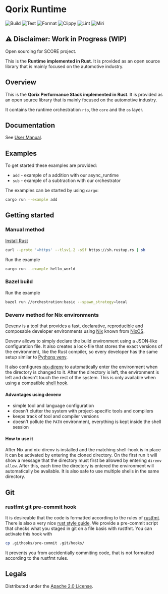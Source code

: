 # Qorix Runtime

![Build](https://github.com/qorix-group/performance_stack_rust/actions/workflows/cargo_build.yml/badge.svg)
![Test](https://github.com/qorix-group/performance_stack_rust/actions/workflows/cargo_test.yml/badge.svg)
![Format](https://github.com/qorix-group/performance_stack_rust/actions/workflows/cargo_fmt.yml/badge.svg)
![Clippy](https://github.com/qorix-group/performance_stack_rust/actions/workflows/cargo_clippy.yml/badge.svg)
![Lint](https://github.com/qorix-group/performance_stack_rust/actions/workflows/gitlint.yml/badge.svg)
![Miri](https://github.com/qorix-group/performance_stack_rust/actions/workflows/miri.yml/badge.svg)



## ⚠️ Disclaimer: Work in Progress (WIP)

Open sourcing for SCORE project.


This is the **Runtime implemented in Rust**. It is provided as
an open source library that is mainly focused on the automotive industry.

## Overview

This is the **Qorix Performance Stack implemented in Rust**. It is provided as
an open source library that is mainly focused on the automotive industry.

It contains the runtime orchestration `rto`, the `core` and the `os` layer.


## Documentation

See [User Manual](qor-rto/docs/source/manual/user_manual.rst).


## Examples

To get started these examples are provided:

  * `add` - example of a addition with our async_runtime
  * `sub` - example of a subtraction with our orchestrator

The examples can be started by using `cargo`:
```sh
cargo run --example add
```


## Getting started

### Manual method

[Install Rust](https://www.rust-lang.org/tools/install)

```bash
curl --proto '=https' --tlsv1.2 -sSf https://sh.rustup.rs | sh
```

Run the example

```bash
cargo run --example hello_world
```

### Bazel build
Run the example
```bash
bazel run //orchestration:basic --spawn_strategy=local
```
### Devenv method for Nix environments

[Devenv](https://devenv.sh/) is a tool that provides a fast, declarative,
reproducible and composable developer environments using
[Nix](https://nixos.org/) known from [NixOS](https://nixos.org/).

Devenv allows to simply declare the build environment using a JSON-like
configuration file. It also creates a lock-file that stores the exact versions
of the environment, like the Rust compiler, so every developer has the same
setup similar to [Pythons venv](https://docs.python.org/3/library/venv.html).

It also configures [nix-direnv](https://direnv.net/) to automatically enter the
environment when the directory is changed to it. After the directory is left,
the environment is left and doesn't touch the rest of the system. This is only
available when using a compatible
[shell hook](https://direnv.net/docs/hook.html).

#### Advantages using devenv

  * simple tool and language configuration
  * doesn't clutter the system with project-specific tools and compilers
  * keeps track of tool and compiler versions
  * doesn't pollute the `PATH` environment, everything is kept inside the shell session

#### How to use it

After Nix and nix-direnv is installed and the matching shell-hook is in place
it can be activated by entering the cloned directory. On the first run it will
show a message that the directory must first be allowed by entering `direnv
allow`. After this, each time the directory is entered the environment will
automatically be available. It is also safe to use multiple shells in the same
directory.


## Git

### rustfmt git pre-commit hook

It is desireable that the code is formatted according to the rules of
[rustfmt](https://github.com/rust-lang/rustfmt). There is also a very nice
[rust style guide](https://doc.rust-lang.org/nightly/style-guide/). We provide a
pre-commit script that checks what you staged in git on a file basis with rustfmt.
You can activate this hook with

```bash
cp .githooks/pre-commit .git/hooks/
```

It prevents you from accidentially commiting code, that is not formatted according
to the rustfmt rules.


## Legals

Distributed under the [Apache 2.0 License](LICENSE).
